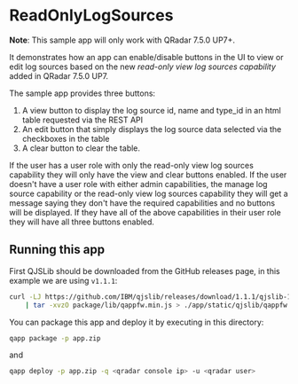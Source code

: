 # ReadOnlyLogSources

**Note**: This sample app will only work with QRadar 7.5.0 UP7+. 

It demonstrates how an app can enable/disable buttons in the UI to view or edit log sources based on the new *read-only view log sources capability* added in QRadar 7.5.0 UP7.

The sample app provides three buttons:

1. A view button to display the log source id, name and type_id in an html table requested via the REST API
2. An edit button that simply displays the log source data selected via the checkboxes in the table
3. A clear button to clear the table.

If the user has a user role with only the read-only view log sources capability they will only have the view and clear buttons enabled.
If the user doesn't have a user role with either admin capabilities, the manage log source capability or the read-only view log sources capability they will get a message saying they don't have the required capabilities and no buttons will be displayed.
If they have all of the above capabilities in their user role they will have all three buttons enabled.

## Running this app

First QJSLib should be downloaded from the GitHub releases page, in this example we are using `v1.1.1`:

```bash
curl -LJ https://github.com/IBM/qjslib/releases/download/1.1.1/qjslib-1.1.1.tgz \
    | tar -xvzO package/lib/qappfw.min.js > ./app/static/qjslib/qappfw.min.js
```

You can package this app and deploy it by executing in this directory:

```bash
qapp package -p app.zip
```

and

```bash
qapp deploy -p app.zip -q <qradar console ip> -u <qradar user>
```
